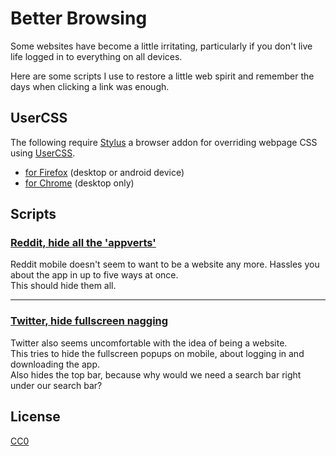 # Better Browsing
Some websites have become a little irritating, particularly if you don't live life logged in to everything on all devices.

Here are some scripts I use to restore a little web spirit and remember the days when clicking a link was enough.

## UserCSS
The following require [Stylus](https://github.com/openstyles/stylus) a browser addon for overriding webpage CSS using [UserCSS](https://github.com/openstyles/stylus/wiki/Usercss).
* [for Firefox](https://addons.mozilla.org/firefox/addon/styl-us/) (desktop or android device)
* [for Chrome](https://chrome.google.com/webstore/detail/stylus/clngdbkpkpeebahjckkjfobafhncgmne) (desktop only)

## Scripts

### [Reddit, hide all the 'appverts'](https://raw.githubusercontent.com/ibrahn/better-browsing/master/usercss/reddit-no-appvert.user.css)
Reddit mobile doesn't seem to want to be a website any more. Hassles you about the app in up to five ways at once.  
This should hide them all.

---------------------------------------

### [Twitter, hide fullscreen nagging](https://raw.githubusercontent.com/ibrahn/better-browsing/master/usercss/twitter-mobile-no-login.user.css)
Twitter also seems uncomfortable with the idea of being a website.  
This tries to hide the fullscreen popups on mobile, about logging in and downloading the app.  
Also hides the top bar, because why would we need a search bar right under our search bar?  

## License
[CC0](LICENSE)
